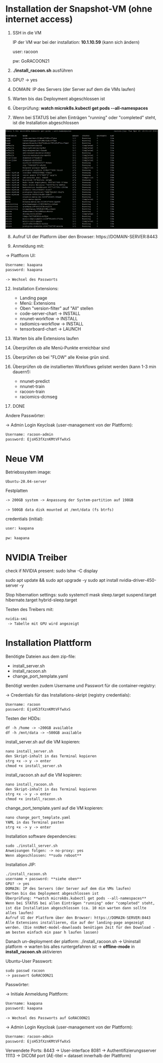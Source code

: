 # Installation der Snapshot-VM (ohne internet access)

1) SSH in die VM 
    
    IP der VM war bei der installation: **10.1.10.59** (kann sich ändern)

    user: racoon

    pw:   GoRACOON21

2) **./install_racoon.sh** ausführen

3) GPU? -> yes
   
4) DOMAIN: IP des Servers (der Server auf dem die VMs laufen)
   
5) Warten bis das Deployment abgeschlossen ist
   
6) Überprüfung: **watch microk8s.kubectl get pods --all-namespaces**
   
7)  Wenn bei STATUS bei allen Einträgen "running" oder "completed" steht, ist die Installation abgeschlossen

![pods](running_pods.png)
   
8)  Aufruf UI der Platform über den Browser: https://DOMAIN-SERVER:8443
   
9)  Anmeldung mit:

-> Platfform UI:

    Username: kaapana
    password: kaapana

    -> Wechsel des Passworts

12) Installation Extensions:

    - Landing page 
    - Menü: Extensions
    - Oben "version-filter" auf "All" stellen
    - code-server-chart  -> INSTALL
    - nnunet-workflow    -> INSTALL
    - radiomics-workflow -> INSTALL
    - tensorboard-chart  -> LAUNCH

13) Warten bis alle Extensions laufen
14) Überprüfen ob alle Menü-Punkte erreichbar sind
15) Überprüfen ob bei "FLOW" alle Kreise grün sind.
16) Überprüfen ob die installierten Workflows gelistet werden (kann 1-3 min dauern!):
    
    - nnunet-predict
    - nnunet-train
    - racoon-train
    - raciomics-dcmseg

17) DONE

Andere Passwörter:

-> Admin Login Keycloak (user-management von der Plattform):

    Username: racoon-admin
    password: EjsH53fXznKMtVFfwXxS

# Neue VM

Betriebssystem image:

    Ubuntu-20.04-server

Festplatten
  
    -> 200GB system -> Anpassung der System-partition auf 198GB

    -> 500GB data disk mounted at /mnt/data (fs btrfs)

credentials (initial):
  
    user: kaapana

    pw: kaapana


# NVIDIA Treiber 
    
check if NVIDIA present: sudo lshw -C display

sudo apt update && sudo apt upgrade -y
sudo apt install nvidia-driver-450-server -y

Stop hibernation settings:
sudo systemctl mask sleep.target suspend.target hibernate.target hybrid-sleep.target

Testen des Treibers mit:

    nvidia-smi
     -> Tabelle mit GPU wird angezeigt 

# Installation Plattform

Benötigte Dateien aus dem zip-file:
- install_server.sh
- install_racoon.sh
- change_port_template.yaml

Benötigt werden zudem Username und Passwort für die container-registry:

-> Credentials für das Installations-skript (registry credentials):

    Username: racoon
    password: EjsH53fXznKMtVFfwXxS 


Testen der HDDs:

    df -h /home -> ~200GB available
    df -h /mnt/data -> ~500GB available

install_server.sh auf die VM kopieren:

    nano install_server.sh
    den Skript-inhalt in das Terminal kopieren
    strg +x -> y -> enter
    chmod +x install_server.sh

install_racoon.sh auf die VM kopieren:

    nano install_racoon.sh
    den Skript-inhalt in das Terminal kopieren
    strg +x -> y -> enter
    chmod +x install_racoon.sh

change_port_template.yaml auf die VM kopieren:

    nano change_port_template.yaml
    YAML in das Terminal pasten
    strg +x -> y -> enter

Installation software dependencies:

    sudo ./install_server.sh
    Anweisungen folgen: -> no-proxy: yes
    Wenn abgeschlossen: **sudo reboot**

Installation JIP:

    ./install_racoon.sh
    username + password: **siehe oben**
    GPU? -> yes
    DOMAIN: IP des Servers (der Server auf dem die VMs laufen)
    Warten bis das Deployment abgeschlossen ist
    Überprüfung: **watch microk8s.kubectl get pods --all-namespaces**
    Wenn bei STATUS bei allen Einträgen "running" oder "completed" steht, ist die Installation abgeschlossen (ca. 10 min warten dann sollte alles laufen)
    Aufruf UI der Platform über den Browser: https://DOMAIN-SERVER:8443
    Alle Extensions installieren, die auf der landing-page angezeigt werden. (Die nnUNet-model-downloads benötigen Zeit für den Download - am besten einfach ein paar h laufen lassen)

Danach un-deployment der platform:
    ./install_racoon.sh
    -> Uninstall platform 
    -> warten bis alles runtergefahren ist
    -> **offline-mode** in **install_racoon.sh** aktivieren

Ubuntu-User Passwort:

    sudo passwd racoon
    -> passwort GoRACOON21

Passwörter:

-> Initiale Anmeldung Plattform:

    Username: kaapana
    password: kaapana

    -> Wechsel des Passworts auf GoRACOON21

-> Admin Login Keycloak (user-management von der Plattform):

    Username: racoon-admin
    password: EjsH53fXznKMtVFfwXxS

Verwendete Ports:
8443   -> User-interface
8081   -> Authentifizierungsserver
11113 -> DICOM port (AE-titel = dataset innerhalb der Plattform)
